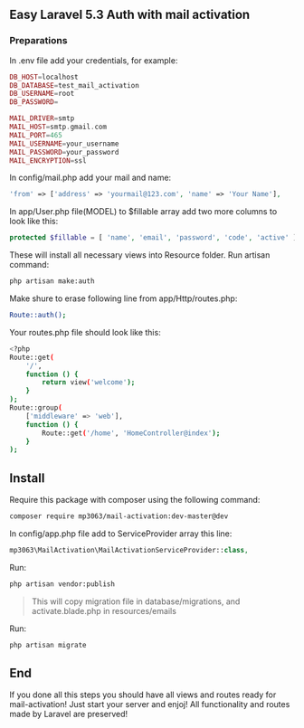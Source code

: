 ## Easy Laravel 5.3 Auth with mail activation

### Preparations

In .env file add your credentials, for example:
```php
DB_HOST=localhost
DB_DATABASE=test_mail_activation
DB_USERNAME=root
DB_PASSWORD=

MAIL_DRIVER=smtp
MAIL_HOST=smtp.gmail.com
MAIL_PORT=465
MAIL_USERNAME=your_username
MAIL_PASSWORD=your_password
MAIL_ENCRYPTION=ssl
```
In config/mail.php add your mail and name:
```php
'from' => ['address' => 'yourmail@123.com', 'name' => 'Your Name'],
```
In app/User.php file(MODEL) to $fillable array add two more columns to look like this:
```php
protected $fillable = [ 'name', 'email', 'password', 'code', 'active' ];
```

These will install all necessary views into Resource folder. Run artisan command:
```bash
php artisan make:auth
```
Make shure to erase following line from app/Http/routes.php:
```bash
Route::auth();
```
Your routes.php file should look like this:
```bash
<?php
Route::get(
    '/',
    function () {
        return view('welcome');
    }
);
Route::group(
    ['middleware' => 'web'],
    function () {
        Route::get('/home', 'HomeController@index');
    }
);
```
## Install

Require this package with composer using the following command:
```bash
composer require mp3063/mail-activation:dev-master@dev
```
In config/app.php file add to ServiceProvider array this line:
```php
mp3063\MailActivation\MailActivationServiceProvider::class,
```
Run:
```bash
php artisan vendor:publish
```
>This will copy migration file in database/migrations, and activate.blade.php in resources/emails

Run:
```bash
php artisan migrate
```
## End

If you done all this steps you should have all views and routes ready for mail-activation! Just start your server and enjoj! All functionality and routes made by Laravel are preserved!